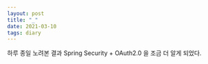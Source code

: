 ```yaml
---
layout: post
title: "_"
date: 2021-03-10
tags: diary
---
```


하루 종일 노려본 결과 Spring Security + OAuth2.0 을 조금 더 알게 되었다.
